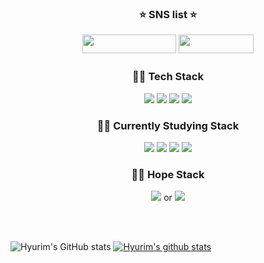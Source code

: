 <h3 align='center'> ⭐ SNS list ⭐ </p>
<p align='center'>
<a href="https://velog.io/@hyuri" target="_blank"><img src="https://img.shields.io/badge/-Hyuri's Velog-20C997?style=flat-square&logo=Velog&logoColor=white" width = 150px height = 30px /></a>
<a href="https://www.instagram.com/woody_96.11.06/" target="_blank"><img src="https://img.shields.io/badge/-Instagram-E4405F?style=flat-square&logo=Instagram&logoColor=white" width = 120px height = 30px/></a>


  <h3 align='center'> 👨‍💻 Tech Stack </h3>
  <p><p align='center'>
  <img src="https://img.shields.io/badge/JavaScript-F7DF1E?style=flat-square&logo=JavaScript&logoColor=white" /> </a>
  <img src="https://img.shields.io/badge/-React-61DAFB?style=flat-square&logo=React&logoColor=white" /> </a>
  <img src="https://img.shields.io/badge/-HTML-E34F26?style=flat-square&logo=HTML5&logoColor=white" /> </a>
  <img src="https://img.shields.io/badge/-CSS-1572B6?style=flat-square&logo=CSS3&logoColor=white" /> </a> </p>
  
  <h3 align='center'> 👨‍💻 Currently Studying Stack </h3>
  <p><p align='center'>
  <img src="https://img.shields.io/badge/-Redux-%23764ABC?style=flat-square&logo=Redux&logoColor=white"/></a>
  <img src="https://img.shields.io/badge/-React--Redux-%23764ABC?style=flat-square&logo=Redux&logoColor=white"/></a>
  <img src="https://img.shields.io/badge/-Next.js-%23000000?style=flat-square&logo=Next.js&logoColor=white"/></a>
  <img src="https://img.shields.io/badge/-Redux--Saga-%23999999?style=flat-square&logo=Redux-Saga&logoColor=white"/></a>
  
  </p>
  
  <h3 align='center'> 👨‍💻 Hope Stack </h3>
  <p><p align='center'>
  <img src="https://img.shields.io/badge/-Flutter-02569B?style=flat-square&logo=Flutter&logoColor=white" /> </a> or
  <img src="https://img.shields.io/badge/-React Native-61DAFB?style=flat-square&logo=React&logoColor=white" /> </a>
  </p>

 <br>
 <br>

![Hyurim's GitHub stats](https://github-readme-stats.vercel.app/api?username=hyurim&theme=github_dark&show_icons=true)
[![Hyurim's github stats](https://github-readme-stats.vercel.app/api/top-langs/?username=Hyurim&theme=github_dark&show_icons=true&hide_border=true&title_color=FFFFFF&icon_color=004386&layout=compact)](https://github.com/Hyurim)
 
<!--
**Hyurim/Hyurim** is a ✨ _special_ ✨ repository because its `README.md` (this file) appears on your GitHub profile.

